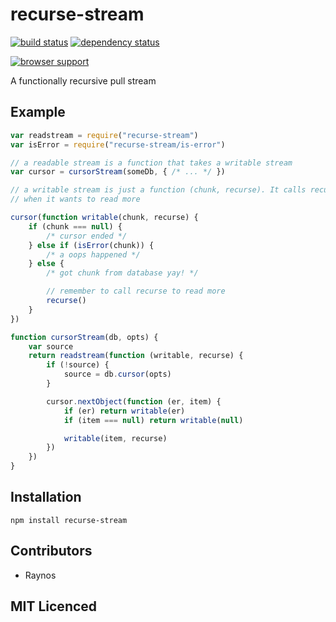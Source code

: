 # recurse-stream

[![build status][1]][2] [![dependency status][3]][4]

[![browser support][5]][6]

A functionally recursive pull stream

## Example

```js
var readstream = require("recurse-stream")
var isError = require("recurse-stream/is-error")

// a readable stream is a function that takes a writable stream
var cursor = cursorStream(someDb, { /* ... */ })

// a writable stream is just a function (chunk, recurse). It calls recurse
// when it wants to read more

cursor(function writable(chunk, recurse) {
    if (chunk === null) {
        /* cursor ended */
    } else if (isError(chunk)) {
        /* a oops happened */
    } else {
        /* got chunk from database yay! */

        // remember to call recurse to read more
        recurse()
    }
})

function cursorStream(db, opts) {
    var source
    return readstream(function (writable, recurse) {
        if (!source) {
            source = db.cursor(opts)
        }

        cursor.nextObject(function (er, item) {
            if (er) return writable(er)
            if (item === null) return writable(null)

            writable(item, recurse)
        })
    })
}
```

## Installation

`npm install recurse-stream`

## Contributors

 - Raynos

## MIT Licenced


  [1]: https://secure.travis-ci.org/Raynos/recurse-stream.png
  [2]: http://travis-ci.org/Raynos/recurse-stream
  [3]: http://david-dm.org/Raynos/recurse-stream.png
  [4]: http://david-dm.org/Raynos/recurse-stream
  [5]: http://ci.testling.com/Raynos/recurse-stream.png
  [6]: http://ci.testling.com/Raynos/recurse-stream
